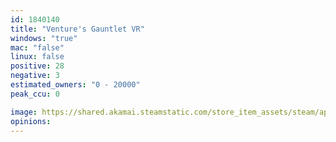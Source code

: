 ```yaml
---
id: 1840140
title: "Venture's Gauntlet VR"
windows: "true"
mac: "false"
linux: false
positive: 28
negative: 3
estimated_owners: "0 - 20000"
peak_ccu: 0

image: https://shared.akamai.steamstatic.com/store_item_assets/steam/apps/1840140/header.jpg?t=1716475665
opinions:
---
```

